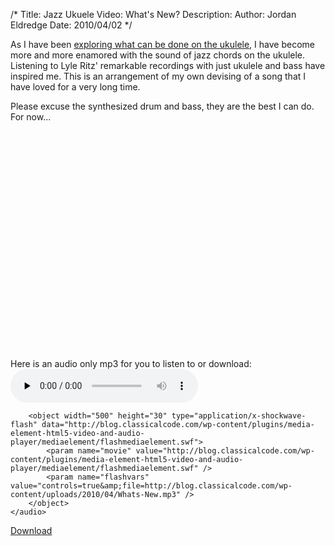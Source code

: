 /*
Title: Jazz Ukuele Video: What's New?
Description:
Author: Jordan Eldredge
Date: 2010/04/02
*/

As I have been <a href="http://blog.classicalcode.com/2010/02/jazz-ukulele-love-is-a-song-from-bambi/">exploring what can be done on the ukulele</a>, I have become more and more enamored with the sound of jazz chords on the ukulele. Listening to Lyle Ritz' remarkable recordings with just ukulele and bass have inspired me. This is an arrangement of my own devising of a song that I have loved for a very long time.

Please excuse the synthesized drum and bass, they are the best I can do. For now...

<object width="500" height="350"><param name="movie" value="http://www.youtube.com/v/eJoKuzVGyFY&hl=en_US&fs=1&"></param><param name="allowFullScreen" value="true"></param><param name="allowscriptaccess" value="always"></param><embed src="http://www.youtube.com/v/eJoKuzVGyFY&hl=en_US&fs=1&" type="application/x-shockwave-flash" allowscriptaccess="always" allowfullscreen="true" width="500" height="350"></embed></object>

Here is an audio only mp3 for you to listen to or download:
	<audio id="wp_mep_14" src="http://blog.classicalcode.com/wp-content/uploads/2010/04/Whats-New.mp3" type="audio/mp3"    controls="controls" preload="none"  >
		
		
		
		
		
		
		
		<object width="500" height="30" type="application/x-shockwave-flash" data="http://blog.classicalcode.com/wp-content/plugins/media-element-html5-video-and-audio-player/mediaelement/flashmediaelement.swf">
			<param name="movie" value="http://blog.classicalcode.com/wp-content/plugins/media-element-html5-video-and-audio-player/mediaelement/flashmediaelement.swf" />
			<param name="flashvars" value="controls=true&amp;file=http://blog.classicalcode.com/wp-content/uploads/2010/04/Whats-New.mp3" />			
		</object>		
	</audio>
<script type="text/javascript">
jQuery(document).ready(function($) {
	$('#wp_mep_14').mediaelementplayer({
		m:1
		
		,features: ['playpause','current','progress','duration','volume','tracks','fullscreen']
		,audioWidth:500,audioHeight:30
	});
});
</script>

<a href='http://blog.classicalcode.com/wp-content/uploads/2010/04/Whats-New.mp3'>Download</a>